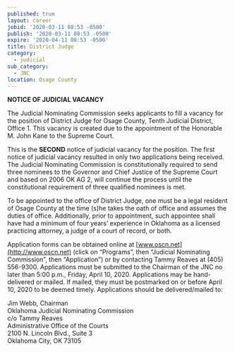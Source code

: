 ```yaml
---
published: true
layout: career
jobid: '2020-03-11 08:53 -0500'
publish: '2020-03-11 08:53 -0500'
expire: '2020-04-11 08:53 -0500'
title: District Judge
category:
  - judicial
sub_category:
  - JNC
location: Osage County
---
```

**NOTICE OF JUDICIAL VACANCY**

The Judicial Nominating Commission seeks applicants to fill a vacancy for the position of District Judge for Osage County, Tenth Judicial District, Office 1. This vacancy is created due to the appointment of the Honorable M. John Kane to the Supreme Court.

This is the **SECOND** notice of judicial vacancy for the position.  The first notice of judicial vacancy resulted in only two applications being received.  The Judicial Nominating Commission is constitutionally required to send three nominees to the Governor and Chief Justice of the Supreme Court and based on 2006 OK AG 2, will continue the process until the constitutional requirement of three qualified nominees is met.

To be appointed to the office of District Judge, one must be a legal resident of Osage County at the time (s)he takes the oath of office and assumes the duties of office. Additionally, prior to appointment, such appointee shall have had a minimum of four years’ experience in Oklahoma as a licensed practicing attorney, a judge of a court of record, or both.

Application forms can be obtained online at [www.oscn.net](http://www.oscn.net) (click on “Programs”, then “Judicial Nominating Commission”, then “Application”) or by contacting Tammy Reaves at (405) 556-9300. Applications must be submitted to the Chairman of the JNC no later than 5:00 p.m., Friday, April 10, 2020.  Applications may be hand-delivered or mailed.  If mailed, they must be postmarked on or before April 10, 2020 to be deemed timely.  Applications should be delivered/mailed to:  


Jim Webb, Chairman  
Oklahoma Judicial Nominating Commission  
c/o Tammy Reaves  
Administrative Office of the Courts  
2100 N. Lincoln Blvd., Suite 3  
Oklahoma City, OK 73105  
